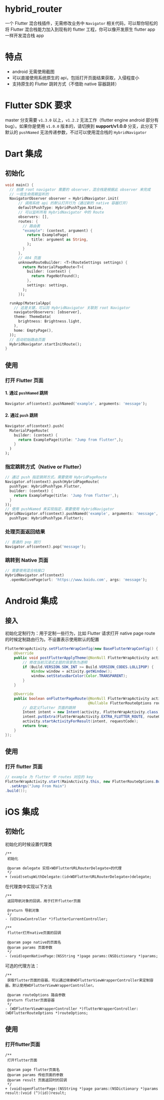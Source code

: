 # hybrid_router

一个 Flutter 混合栈插件，无需修改业务中 `Navigator` 相关代码，可以帮你轻松的将 Flutter 混合栈能力加入到现有的 flutter 工程，你可以像开发原生 flutter app 一样开发混合栈 app

# 特点
* android 无需使用截图
* 可以直接使用系统原生的 api，包括打开页面结果获取，入侵程度小
* 支持原生的 Flutter 跳转方式（不借助 native 容器跳转）

# Flutter SDK 要求
master 分支需要 `v1.3.0` 以上，`v1.2.2` 无法工作（flutter engine android 部分有 bug）。如果你是使用 `v1.0.0` 版本的，请切换到 **support/v1.0.0** 分支，此分支下默认的 `pushNamed` 无法传递参数，不过可以使用混合栈的 `HybridNavigator`

# Dart 集成
## 初始化
```dart
void main() {
  // 创建 root navigator 需要的 observer，混合栈是根据此 observer 来完成
  // 一些生命周期监听的
  NavigatorObserver observer = HybridNavigator.init(
      // 调用系统 api 的默认打开行为（通过新的 native 容器打开）
      defaultPushType: HybridPushType.Native,
      // 可以监听所有 HybridNavigator 中的 Route
      observers: [],
      routes: {
        // 路由表
        "example": (context, argument) {
          return ExamplePage(
            title: argument as String,
          );
        }
      },
      // 404 页面
      unknownRouteBuilder: <T>(RouteSettings settings) {
        return MaterialPageRoute<T>(
          builder: (context) {
            return PageNotFound();
          },
          settings: settings,
        );
      });

  runApp(MaterialApp(
    // 这是关键，可以将 HybridNavigator 关联到 root Navigator
    navigatorObservers: [observer],
    theme: ThemeData(
      brightness: Brightness.light,
    ),
    home: EmptyPage(),
  ));
  // 启动初始路由页面
  HybridNavigator.startInitRoute();
}
```
## 使用
### 打开 Flutter 页面
#### 1. 通过 `pushNamed` 跳转
```dart
Navigator.of(context).pushNamed('example', arguments: 'message');
```
#### 2. 通过 `push` 跳转
```dart
Navigator.of(context).push(
  MaterialPageRoute(
    builder: (context) {
      return ExamplePage(title: "Jump from flutter",);
    }
  )
);
```
### 指定跳转方式（Native or Flutter）
```dart
// 通过 push 指定跳转方式，需要使用 HybridPageRoute
Navigator.of(context).push(HybridPageRoute(
  pushType: HybridPushType.Flutter,
  builder: (context) {
    return ExamplePage(title: 'Jump from flutter',);
  }
));
// 使用 pushNamed 来实现指定，需要使用 HybridNavigator
HybridNavigator.of(context).pushNamed('example', arguments: 'message',
  pushType: HybridPushType.Flutter);
```
### 处理页面返回结果
```dart
// 普通的 pop 就行
Navigator.of(context).pop('message');
```
### 跳转到 Native 页面
```dart
// 需要使用混合栈接口
HybridNavigator.of(context)
  .openNativePage(url: 'https://www.baidu.com', args: 'message');
```


# Android 集成
## 接入
初始化定制行为：用于定制一些行为，比如 Flutter 请求打开 native page route 的时候定制路由行为。不设置表示使用默认的配置
```java
FlutterWrapActivity.setFlutterWrapConfig(new BaseFlutterWrapConfig() {
    @Override
    public void postFlutterApplyTheme(@NonNull FlutterWrapActivity activity) {
        // 修改当前沉浸式主题的背景色为透明
        if (Build.VERSION.SDK_INT >= Build.VERSION_CODES.LOLLIPOP) {
            Window window = activity.getWindow();
            window.setStatusBarColor(Color.TRANSPARENT);
        }
    }

    @Override
    public boolean onFlutterPageRoute(@NonNull FlutterWrapActivity activity,
                                      @Nullable FlutterRouteOptions routeOptions, int requestCode) {
        // 自定义flutter 页面的跳转
        Intent intent = new Intent(activity, FlutterWrapActivity.class);
        intent.putExtra(FlutterWrapActivity.EXTRA_FLUTTER_ROUTE, routeOptions);
        activity.startActivityForResult(intent, requestCode);
        return true;
    }
});
```
## 使用
### 打开 flutter 页面
```java
// example 为 flutter 中 routes 对应的 key
FlutterWrapActivity.start(MainActivity.this, new FlutterRouteOptions.Builder("example")
  .setArgs("Jump From Main")
.build());
```

# iOS 集成
## 初始化
初始化的时候设置代理类
```objc
/**
 初始化

 @param delegate 实现<WDFlutterURLRouterDelegate>的代理
 */
+ (void)setupWithDelegate:(id<WDFlutterURLRouterDelegate>)delegate;
```
在代理类中实现以下方法
```objc
/**
 返回导航对象的回调，用于打开flutter页面

 @return 导航对象
 */
- (UIViewController *)flutterCurrentController;
```
```objc
/**
 flutter打开native页面的回调

 @param page native的页面名
 @param params 页面参数
 */
- (void)openNativePage:(NSString *)page params:(NSDictionary *)params;
```
可选的代理方法：
```objc
/**
 获取flutter页面的容器，可以通过继承WDFlutterViewWrapperController来定制容器。默认使用WDFlutterViewWrapperController。

 @param routeOptions 路由参数
 @return flutter页面容器
 */
- (WDFlutterViewWrapperController *)flutterWrapperController:(WDFlutterRouteOptions *)routeOptions;
```
## 使用
### 打开flutter页面
```objc
/**
 打开flutter页面

 @param page flutter页面名
 @param params 传给页面的参数
 @param result 页面返回时的回调
 */
+ (void)openFlutterPage:(NSString *)page params:(NSDictionary *)params result:(void (^)(id))result;
```